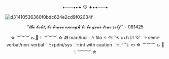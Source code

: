 <p align ="center">•┈┈┈••✦ ♡ ✦••┈┈┈•
</p>

![d31410536360f0bdc624e2cd9f02034f](https://github.com/user-attachments/assets/0b922571-9f2d-4386-8f89-0641e351fe95)

<p align ="center">"𝓑𝓮 𝓫𝓸𝓵𝓭, 𝓫𝓮 𝓫𝓻𝓪𝓿𝓮 𝓮𝓷𝓸𝓾𝓰𝓱 𝓽𝓸 𝓫𝓮 𝔂𝓸𝓾𝓻 𝓽𝓻𝓾𝓮 𝓼𝓮𝓵𝓯." - 081425
</p>
<p align ="center">☆ ︶︶︶  ౿ ָ🔆 𞥊   ︶︶︶ ☆
Ꮺ  mari/luci  ೀ filo ✧
જ⁀➴ c+h ☑  ♡  ೀ  semi-verbal/non-verbal  ೀ  rpdni/sys  ೀ int with caution  ೀ  .ᐟ ˚⊹ ᰔ
☆ ︶︶︶  ౿ ָ🔆 𞥊   ︶︶︶ ☆  
</p>
